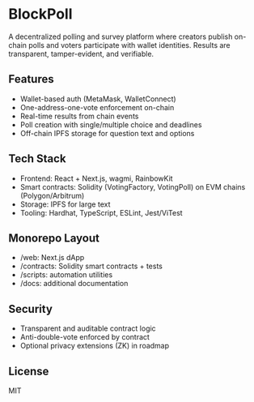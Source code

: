 # BlockPoll

A decentralized polling and survey platform where creators publish on-chain polls and voters participate with wallet identities. Results are transparent, tamper-evident, and verifiable.

## Features
- Wallet-based auth (MetaMask, WalletConnect)
- One-address-one-vote enforcement on-chain
- Real-time results from chain events
- Poll creation with single/multiple choice and deadlines
- Off-chain IPFS storage for question text and options

## Tech Stack
- Frontend: React + Next.js, wagmi, RainbowKit
- Smart contracts: Solidity (VotingFactory, VotingPoll) on EVM chains (Polygon/Arbitrum)
- Storage: IPFS for large text
- Tooling: Hardhat, TypeScript, ESLint, Jest/ViTest

## Monorepo Layout
- /web: Next.js dApp
- /contracts: Solidity smart contracts + tests
- /scripts: automation utilities
- /docs: additional documentation

## Security
- Transparent and auditable contract logic
- Anti-double-vote enforced by contract
- Optional privacy extensions (ZK) in roadmap

## License
MIT
